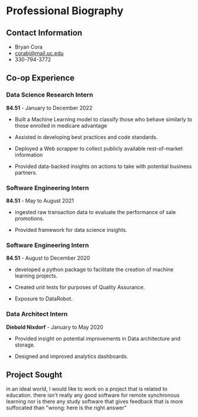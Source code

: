 # Professional Biography

## Contact Information 
- Bryan Cora
- corabj@mail.uc.edu
- 330-794-3772

## Co-op Experience
### Data Science Research Intern

**84.51** - January to December 2022

-   Built a Machine Learning model to classify those who behave similarly to those enrolled in medicare advantage
    
-   Assisted in developing best practices and code standards.
    
-   Deployed a Web scrapper to collect publicly available rest-of-market information
    
-   Provided data-backed insights on actions to take with potential business partners.
    

### Software Engineering Intern

**84.51** - May to August 2021

-   ingested raw transaction data to evaluate the performance of sale promotions.
    
-   Provided framework for data science insights.
    

### Software Engineering Intern

**84.51** - August to December 2020

-   developed a python package to facilitate the creation of machine learning projects.
    
-   Created unit tests for purposes of Quality Assurance.
    
-   Exposure to DataRobot.
    

### Data Architect Intern 

**Diebold Nixdorf**  -  January to May 2020

-   Provided insight on potential improvements in Data architecture and storage.
    
-   Designed and improved analytics dashboards.

## Project Sought
in an ideal world, I would like to work on a project that is related to education. there isn't really any good software for remote synchronous learning nor is there any study software that gives feedback that is more suffocated than "wrong: here is the right answer"
